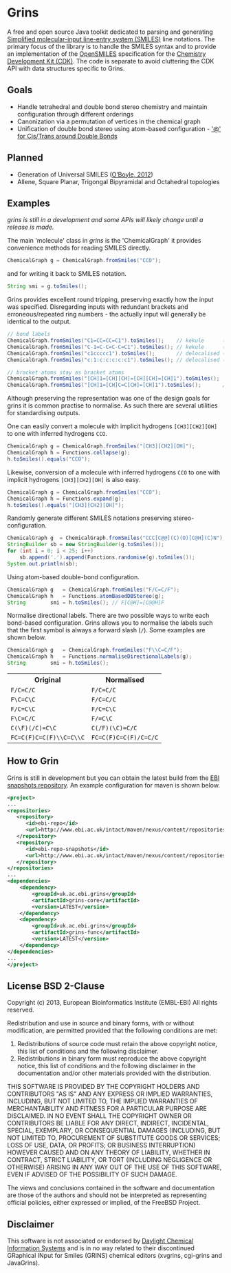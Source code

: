 # Grins

A free and open source Java toolkit dedicated to parsing and generating [Simplified molecular-input line-entry system (SMILES)](http://en.wikipedia.org/wiki/Simplified_molecular-input_line-entry_system) line notations. The primary focus of the library is to handle the SMILES syntax and to provide an implementation of the [OpenSMILES](http://www.opensmiles.org) specification for the [Chemistry Development Kit (CDK)](http://sourceforge.net/projects/cdk/). The code is separate to avoid cluttering the CDK API with data structures specific to Grins.

## Goals
 - Handle tetrahedral and double bond stereo chemistry and maintain configuration through different orderings
 - Canonization via a permutation of vertices in the chemical graph
 - Unification of double bond stereo using atom-based configuration - ['@' for Cis/Trans around Double Bonds
](http://www.opensmiles.org/opensmiles.html#_tt_tt_for_cis_trans_around_double_bonds)

## Planned 
 - Generation of Universal SMILES ([O’Boyle, 2012](http://www.jcheminf.com/content/4/1/22))
 - Allene, Square Planar, Trigongal Bipyramidal and Octahedral topologies

## Examples

_grins is still in a development and some APIs will likely change until a release is made._

The main 'molecule' class in _grins_ is the 'ChemicalGraph' it provides convenience methods for reading SMILES directly.

```java
ChemicalGraph g = ChemicalGraph.fromSmiles("CCO");
```

and for writing it back to SMILES notation.

```java
String smi = g.toSmiles();
```

Grins provides excellent round tripping, preserving exactly how the input was specified. Disregarding inputs with redundant brackets and erroneous/repeated ring numbers - the actually input will generally be identical to the output.

```java
// bond labels
ChemicalGraph.fromSmiles("C1=CC=CC=C1").toSmiles();    // kekule      (implicit single bonds)
ChemicalGraph.fromSmiles("C-1=C-C=C-C=C1").toSmiles(); // kekule      (explicit single bonds)
ChemicalGraph.fromSmiles("c1ccccc1").toSmiles();       // delocalised (implicit aromatic bonds)
ChemicalGraph.fromSmiles("c:1:c:c:c:c:c1").toSmiles(); // delocalised (explicit aromatic bonds)

// bracket atoms stay as bracket atoms
ChemicalGraph.fromSmiles("[CH]1=[CH][CH]=[CH][CH]=[CH]1").toSmiles();
ChemicalGraph.fromSmiles("[CH]1=[CH]C=C[CH]=[CH]1").toSmiles();       // mix bracket and subset atoms
```

Although preserving the representation was one of the design goals for grins it is common practise to normalise.
As such there are several utilities for standardising outputs.

One can easily convert a molecule with implicit hydrogens `[CH3][CH2][OH]` to
one with inferred hydrogens `CCO`.

```java
ChemicalGraph g = ChemicalGraph.fromSmiles("[CH3][CH2][OH]");
ChemicalGraph h = Functions.collapse(g);
h.toSmiles().equals("CCO");
```

Likewise, conversion of a molecule with inferred hydrogens `CCO` to
one with implicit hydrogens `[CH3][CH2][OH]` is also easy.

```java
ChemicalGraph g = ChemicalGraph.fromSmiles("CCO");
ChemicalGraph h = Functions.expand(g);
h.toSmiles().equals("[CH3][CH2][OH]");
```

Randomly generate different SMILES notations preserving stereo-configuration.

```java
ChemicalGraph g  = ChemicalGraph.fromSmiles("CCC[C@@](C)(O)[C@H](C)N");
StringBuilder sb = new StringBuilder(g.toSmiles());
for (int i = 0; i < 25; i++)
    sb.append('.').append(Functions.randomise(g).toSmiles());
System.out.println(sb);
```

Using atom-based double-bond configuration.

```java
ChemicalGraph g   = ChemicalGraph.fromSmiles("F/C=C/F");
ChemicalGraph h   = Functions.atomBasedDBStereo(g);
String        smi = h.toSmiles(); // F[C@H]=[C@@H]F
```

Normalise directional labels. There are two possible ways to write each
bond-based configuration. Grins allows you to normalise the labels such
that the first symbol is always a forward slash (`/`). Some examples are
shown below.

```java
ChemicalGraph g   = ChemicalGraph.fromSmiles("F\\C=C/F");
ChemicalGraph h   = Functions.normaliseDirectionalLabels(g);
String        smi = h.toSmiles();
```

<table>
<tr><th>Original</th>               <th>Normalised</th>
<tr><td><code>F/C=C/C</code></td>              <td><code>F/C=C/C</code></td>
<tr><td><code>F\C=C\C</code></td>              <td><code>F/C=C/C</code></td>
<tr><td><code>F/C=C\C</code></td>              <td><code>F/C=C\C</code></td>
<tr><td><code>F\C=C/C</code></td>              <td><code>F/=C\C</code></td>
<tr><td><code>C(\F)(/C)=C\C</code></td>        <td><code>C(/F)(\C)=C/C</code></td>
<tr><td><code>FC=C(F)C=C(F)\\C=C\\C</code></td><td><code>FC=C(F)C=C(F)/C=C/C</code></td>
</table>

## How to Grin

Grins is still in development but you can obtain the latest build from the [EBI snapshots repository](http://www.ebi.ac.uk/intact/maven/nexus/content/repositories/ebi-repo-snapshots/). An example configuration for maven is shown below.

```xml
<project>
...
<repositories>
   <repository>
      <id>ebi-repo</id>
      <url>http://www.ebi.ac.uk/intact/maven/nexus/content/repositories/ebi-repo/</url>
   </repository>
   <repository>
      <id>ebi-repo-snapshots</id>
      <url>http://www.ebi.ac.uk/intact/maven/nexus/content/repositories/ebi-repo-snapshots/</url>
   </repository>
</repositories>
...
<dependencies>
    <dependency>
        <groupId>uk.ac.ebi.grins</groupId>
        <artifactId>grins-core</artifactId>
        <version>LATEST</version>
    </dependency>
    <dependency>
        <groupId>uk.ac.ebi.grins</groupId>
        <artifactId>grins-func</artifactId>
        <version>LATEST</version>
    </dependency>
</dependencies>
...
</project>
```

## License BSD 2-Clause

Copyright (c) 2013, European Bioinformatics Institute (EMBL-EBI)
All rights reserved.

Redistribution and use in source and binary forms, with or without modification, are permitted provided that the following conditions are met:

 1. Redistributions of source code must retain the above copyright notice, this list of conditions and the following disclaimer.
 2. Redistributions in binary form must reproduce the above copyright notice, this list of conditions and the following disclaimer in the documentation and/or other materials provided with the distribution.

THIS SOFTWARE IS PROVIDED BY THE COPYRIGHT HOLDERS AND CONTRIBUTORS "AS IS" AND ANY EXPRESS OR IMPLIED WARRANTIES, INCLUDING, BUT NOT LIMITED TO, THE IMPLIED WARRANTIES OF MERCHANTABILITY AND FITNESS FOR A PARTICULAR PURPOSE ARE DISCLAIMED. IN NO EVENT SHALL THE COPYRIGHT OWNER OR CONTRIBUTORS BE LIABLE FOR ANY DIRECT, INDIRECT, INCIDENTAL, SPECIAL, EXEMPLARY, OR CONSEQUENTIAL DAMAGES (INCLUDING, BUT NOT LIMITED TO, PROCUREMENT OF SUBSTITUTE GOODS OR SERVICES; LOSS OF USE, DATA, OR PROFITS; OR BUSINESS INTERRUPTION) HOWEVER CAUSED AND ON ANY THEORY OF LIABILITY, WHETHER IN CONTRACT, STRICT LIABILITY, OR TORT (INCLUDING NEGLIGENCE OR OTHERWISE) ARISING IN ANY WAY OUT OF THE USE OF THIS SOFTWARE, EVEN IF ADVISED OF THE POSSIBILITY OF SUCH DAMAGE.

The views and conclusions contained in the software and documentation are those of the authors and should not be interpreted as representing official policies, either expressed or implied, of the FreeBSD Project.

## Disclaimer

This software is not associated or endorsed by [Daylight Chemical Information Systems](http://www.daylight.com) and is in no way related to their discontinued GRaphical INput for Smiles (GRINS) chemical editors (xvgrins, cgi-grins and JavaGrins).